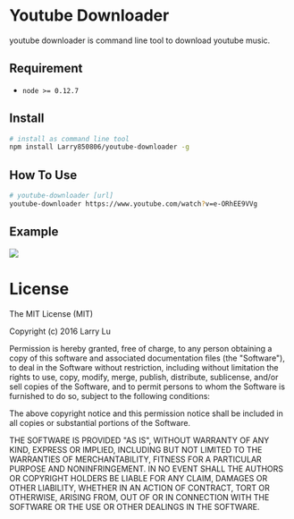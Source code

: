 # Youtube Downloader

youtube downloader is command line tool to download youtube music.

## Requirement

- `node >= 0.12.7`

## Install

```bash
# install as command line tool
npm install Larry850806/youtube-downloader -g
```

## How To Use

```bash
# youtube-downloader [url]
youtube-downloader https://www.youtube.com/watch?v=e-ORhEE9VVg  
```

## Example

![](http://imgur.com/JkZkeOO.png)

# License

The MIT License (MIT)

Copyright (c) 2016 Larry Lu

Permission is hereby granted, free of charge, to any person obtaining a copy
of this software and associated documentation files (the "Software"), to deal
in the Software without restriction, including without limitation the rights
to use, copy, modify, merge, publish, distribute, sublicense, and/or sell
copies of the Software, and to permit persons to whom the Software is
furnished to do so, subject to the following conditions:

The above copyright notice and this permission notice shall be included in all
copies or substantial portions of the Software.

THE SOFTWARE IS PROVIDED "AS IS", WITHOUT WARRANTY OF ANY KIND, EXPRESS OR
IMPLIED, INCLUDING BUT NOT LIMITED TO THE WARRANTIES OF MERCHANTABILITY,
FITNESS FOR A PARTICULAR PURPOSE AND NONINFRINGEMENT. IN NO EVENT SHALL THE
AUTHORS OR COPYRIGHT HOLDERS BE LIABLE FOR ANY CLAIM, DAMAGES OR OTHER
LIABILITY, WHETHER IN AN ACTION OF CONTRACT, TORT OR OTHERWISE, ARISING FROM,
OUT OF OR IN CONNECTION WITH THE SOFTWARE OR THE USE OR OTHER DEALINGS IN THE
SOFTWARE.
